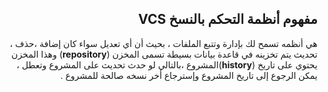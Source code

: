 
<div dir=rtl>

## مفهوم أنظمة التحكم بالنسخ VCS 
  هي أنظمه تسمح  لك بإدارة وتتبع الملفات ، بحيث أن أي تعديل سواء كان إضافة ،حذف ، تحديث يتم تخزينه في قاعدة بيانات بسيطة تسمى المخزن (**repository**) وهذا المخزن يحتوي على تاريخ (**history**)المشروع ،بالتالي لو حدث تحديث على المشروع وتعطل ، يمكن الرجوع إلى تاريخ المشروع وإسترجاع أخر نسخه صالحة للمشروع .

</div>